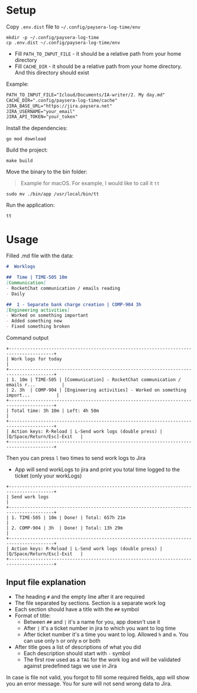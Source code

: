 # Setup

Copy `.env.dist` file to `~/.config/paysera-log-time/env`

```shell
mkdir -p ~/.config/paysera-log-time
cp .env.dist ~/.config/paysera-log-time/env
```

- Fill `PATH_TO_INPUT_FILE` - it should be a relative path from your home directory
- Fill `CACHE_DIR` - it should be a relative path from your home directory. And this directory should exist

Example:

```markdown
PATH_TO_INPUT_FILE="Icloud/Documents/IA-writer/2. My day.md"
CACHE_DIR=".config/paysera-log-time/cache"
JIRA_BASE_URL="https://jira.paysera.net"
JIRA_USERNAME="your_email"
JIRA_API_TOKEN="your_token"
```

Install the dependencies:

```shell
go mod download
```

Build the project:

```shell
make build
```

Move the binary to the bin folder:

> Example for macOS. For example, I would like to call it `tt`

```shell
sudo mv ./bin/app /usr/local/bin/tt
```

Run the application:

```shell
tt
```

# Usage

Filled .md file with the data:

```markdown
#  Worklogs

##  Time | TIME-505 10m
[Communication]
- RocketChat communication / emails reading
- Daily

##  1 - Separate bank charge creation | COMP-904 3h
[Engineering activities]
- Worked on something important
- Added something new
- Fixed something broken
```

Command output

```shell
+---------------------------------------------------------------------------------------+
| Work logs for today                                                                   |
+---------------------------------------------------------------------------------------+
| 1. 10m | TIME-505 | [Communication] - RocketChat communication / emails r...          |
| 2. 3h  | COMP-904 | [Engineering activities] - Worked on something import...          |
+---------------------------------------------------------------------------------------+
| Total time: 3h 10m | Left: 4h 50m                                                     |
+---------------------------------------------------------------------------------------+
| Action keys: R-Reload | L-Send work logs (double press) | [Q/Space/Return/Esc]-Exit   |
+---------------------------------------------------------------------------------------+
```

Then you can press `l` two times to send work logs to Jira

- App will send workLogs to jira and print you total time logged to the ticket (only your workLogs)

```shell
+---------------------------------------------------------------------------------------+
| Send work logs                                                                        |
+---------------------------------------------------------------------------------------+
| 1. TIME-505 | 10m | Done! | Total: 657h 21m                                           |
| 2. COMP-904 | 3h  | Done! | Total: 13h 29m                                            |
+---------------------------------------------------------------------------------------+
| Action keys: R-Reload | L-Send work logs (double press) | [Q/Space/Return/Esc]-Exit   |
+---------------------------------------------------------------------------------------+
```

## Input file explanation

- The heading `#` and the empty line after it are required
- The file separated by sections. Section is a separate work log
- Each section should have a title with the `##` symbol
- Format of title:
  - Between `##` and `|` it's a name for you, app doesn't use it
  - After `|` it's a ticket number in jira to which you want to log time
  - After ticket number it's a time you want to log. Allowed `h` and `m`. You can use only `h` or only `m` or both
- After title goes a list of descriptions of what you did
  - Each description should start with `-` symbol
  - The first row used as a `TAG` for the work log and will be validated against predefined tags we use in Jira

In case is file not valid, you forgot to fill some required fields, app will show you an error message. You for sure will not send wrong data to Jira.
